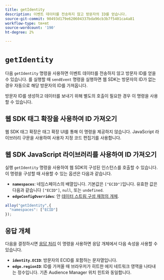 ```yaml
---
title: getIdentity
description: 이벤트 데이터를 전송하지 않고 방문자의 ID를 얻습니다.
source-git-commit: 90493d179e620604337bda96cb3b7f5401ca4a81
workflow-type: tm+mt
source-wordcount: '190'
ht-degree: 2%

---
```


# `getIdentity`

다음 `getIdentity` 명령을 사용하면 이벤트 데이터를 전송하지 않고 방문자 ID를 얻을 수 있습니다. 를 실행할 때 `sendEvent` 명령을 실행하면 웹 SDK는 방문자의 ID가 없는 경우 자동으로 해당 방문자의 ID를 가져옵니다.

방문자 ID를 생성하고 데이터를 보내기 위해 별도의 호출이 필요한 경우 이 명령을 사용할 수 있습니다.

## 웹 SDK 태그 확장을 사용하여 ID 가져오기

웹 SDK 태그 확장은 태그 확장 UI를 통해 이 명령을 제공하지 않습니다. JavaScript 라이브러리 구문을 사용하여 사용자 지정 코드 편집기를 사용합니다.

## 웹 SDK JavaScript 라이브러리를 사용하여 ID 가져오기

실행 `getIdentity` 명령을 사용하여 웹 SDK의 구성된 인스턴스를 호출할 수 있습니다. 이 명령을 구성할 때 사용할 수 있는 옵션은 다음과 같습니다.

* **`namespaces`**: 네임스페이스의 배열입니다. 기본값은 `["ECID"]`입니다. 유효한 값은 다음과 같습니다 `["ECID"]`, `null`, 또는 `undefined`.
* **`edgeConfigOverrides`**: 안 [데이터 스트림 구성 재정의 개체](datastream-overrides.md).

```js
alloy("getIdentity",{
  "namespaces": ["ECID"]
});
```

## 응답 개체

다음을 결정하시면 [응답 처리](command-responses.md) 이 명령을 사용하면 응답 개체에서 다음 속성을 사용할 수 있습니다.

* **`identity.ECID`**: 방문자의 ECID를 포함하는 문자열입니다.
* **`edge.regionID`**: ID를 가져올 때 브라우저가 히트한 에지 네트워크 영역을 나타내는 정수입니다. 기존 Audience Manager 위치 힌트와 동일합니다.
